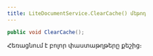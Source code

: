 ```yaml
---
title: LiteDocumentService.ClearCache() մեթոդ
---
```


```c#
public void ClearCache();
```

Հեռացնում է բոլոր փաստաթղթերը քեշից։
